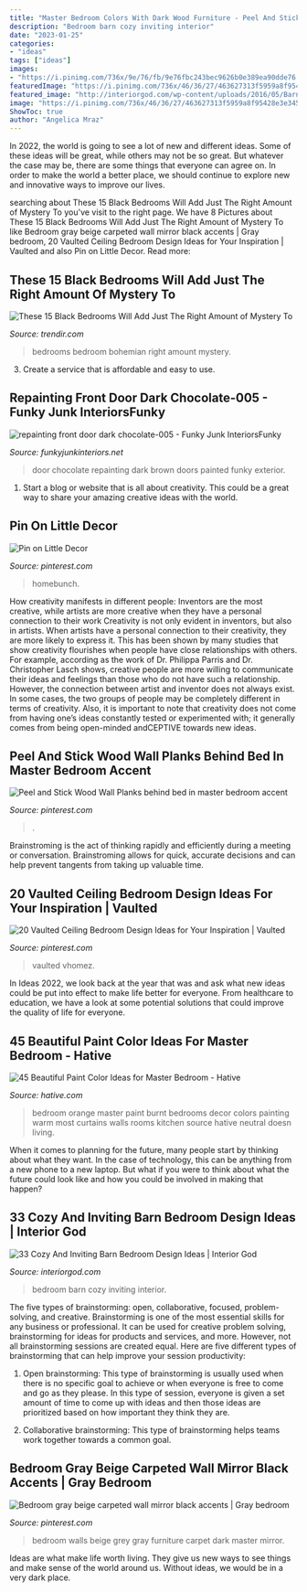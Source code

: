 ```yaml
---
title: "Master Bedroom Colors With Dark Wood Furniture - Peel And Stick Wood Wall Planks Behind Bed In Master Bedroom Accent"
description: "Bedroom barn cozy inviting interior"
date: "2023-01-25"
categories:
- "ideas"
tags: ["ideas"]
images:
- "https://i.pinimg.com/736x/9e/76/fb/9e76fbc243bec9626b0e389ea90dde76.jpg"
featuredImage: "https://i.pinimg.com/736x/46/36/27/463627313f5959a8f95428e3e3452c9b.jpg"
featured_image: "http://interiorgod.com/wp-content/uploads/2016/05/Barn-bedroom-style.jpg"
image: "https://i.pinimg.com/736x/46/36/27/463627313f5959a8f95428e3e3452c9b.jpg"
ShowToc: true
author: "Angelica Mraz"
---
```



In 2022, the world is going to see a lot of new and different ideas. Some of these ideas will be great, while others may not be so great. But whatever the case may be, there are some things that everyone can agree on. In order to make the world a better place, we should continue to explore new and innovative ways to improve our lives.

	

		
searching about These 15 Black Bedrooms Will Add Just The Right Amount of Mystery To you've visit to the right page. We have 8 Pictures about These 15 Black Bedrooms Will Add Just The Right Amount of Mystery To like Bedroom gray beige carpeted wall mirror black accents | Gray bedroom, 20 Vaulted Ceiling Bedroom Design Ideas for Your Inspiration | Vaulted and also Pin on Little Decor. Read more:
		
    
## These 15 Black Bedrooms Will Add Just The Right Amount Of Mystery To

<img loading=lazy src="https://cdn.trendir.com/wp-content/uploads/2017/11/bohemian-black-bedroom.jpg" onerror="this.onerror=null;this.src='https://tse1.mm.bing.net/th?id=OIP.UG073OzFtax4vDkT4XjxNQHaKm&amp;pid=15.1';" alt="These 15 Black Bedrooms Will Add Just The Right Amount of Mystery To">

_Source: trendir.com_

>bedrooms bedroom bohemian right amount mystery. 

	

3. Create a service that is affordable and easy to use.

    
## Repainting Front Door Dark Chocolate-005 - Funky Junk InteriorsFunky

<img loading=lazy src="https://www.funkyjunkinteriors.net/wp-content/uploads/2020/05/repainting-front-door-dark-chocolate-005.jpg" onerror="this.onerror=null;this.src='https://tse3.mm.bing.net/th?id=OIP.CEtmcYCUDNofTeV8uLvF_wHaKP&amp;pid=15.1';" alt="repainting front door dark chocolate-005 - Funky Junk InteriorsFunky">

_Source: funkyjunkinteriors.net_

>door chocolate repainting dark brown doors painted funky exterior. 

	

1. Start a blog or website that is all about creativity. This could be a great way to share your amazing creative ideas with the world.

    
## Pin On Little Decor

<img loading=lazy src="https://i.pinimg.com/736x/46/36/27/463627313f5959a8f95428e3e3452c9b.jpg" onerror="this.onerror=null;this.src='https://tse3.mm.bing.net/th?id=OIP.ByFNDKB-Etjwl499D9tQcAHaLH&amp;pid=15.1';" alt="Pin on Little Decor">

_Source: pinterest.com_

>homebunch. 

	

How creativity manifests in different people: Inventors are the most creative, while artists are more creative when they have a personal connection to their work
Creativity is not only evident in inventors, but also in artists. When artists have a personal connection to their creativity, they are more likely to express it. This has been shown by many studies that show creativity flourishes when people have close relationships with others. For example, according as the work of Dr. Philippa Parris and Dr. Christopher Lasch shows, creative people are more willing to communicate their ideas and feelings than those who do not have such a relationship. 
However, the connection between artist and inventor does not always exist. In some cases, the two groups of people may be completely different in terms of creativity. Also, it is important to note that creativity does not come from having one’s ideas constantly tested or experimented with; it generally comes from being open-minded andCEPTIVE towards new ideas.

    
## Peel And Stick Wood Wall Planks Behind Bed In Master Bedroom Accent

<img loading=lazy src="https://i.pinimg.com/736x/9e/76/fb/9e76fbc243bec9626b0e389ea90dde76.jpg" onerror="this.onerror=null;this.src='https://tse1.mm.bing.net/th?id=OIP.SRMYmpWgkSjuWSYzf-RTjwHaFx&amp;pid=15.1';" alt="Peel and Stick Wood Wall Planks behind bed in master bedroom accent">

_Source: pinterest.com_

>. 

	

Brainstroming is the act of thinking rapidly and efficiently during a meeting or conversation. Brainstroming allows for quick, accurate decisions and can help prevent tangents from taking up valuable time.

    
## 20 Vaulted Ceiling Bedroom Design Ideas For Your Inspiration | Vaulted

<img loading=lazy src="https://i.pinimg.com/736x/65/74/0b/65740ba76d4f12ec4ef9788a549141ee.jpg" onerror="this.onerror=null;this.src='https://tse3.mm.bing.net/th?id=OIP.jp7_Lj98j67F6GPWL-qxHQHaLI&amp;pid=15.1';" alt="20 Vaulted Ceiling Bedroom Design Ideas for Your Inspiration | Vaulted">

_Source: pinterest.com_

>vaulted vhomez. 

	

In Ideas 2022, we look back at the year that was and ask what new ideas could be put into effect to make life better for everyone. From healthcare to education, we have a look at some potential solutions that could improve the quality of life for everyone.

    
## 45 Beautiful Paint Color Ideas For Master Bedroom - Hative

<img loading=lazy src="https://hative.com/wp-content/uploads/2015/05/master-bedroom-painting/34-master-bedroom-painting-ideas.jpg" onerror="this.onerror=null;this.src='https://tse3.mm.bing.net/th?id=OIP.ex7NxVEZ2--lEmRIVjLnagHaJ4&amp;pid=15.1';" alt="45 Beautiful Paint Color Ideas for Master Bedroom - Hative">

_Source: hative.com_

>bedroom orange master paint burnt bedrooms decor colors painting warm most curtains walls rooms kitchen source hative neutral doesn living. 

	

When it comes to planning for the future, many people start by thinking about what they want. In the case of technology, this can be anything from a new phone to a new laptop. But what if you were to think about what the future could look like and how you could be involved in making that happen?

    
## 33 Cozy And Inviting Barn Bedroom Design Ideas | Interior God

<img loading=lazy src="http://interiorgod.com/wp-content/uploads/2016/05/Barn-bedroom-style.jpg" onerror="this.onerror=null;this.src='https://tse3.mm.bing.net/th?id=OIP.xHR27Qpp1a4G-tmy5eF0XwHaLH&amp;pid=15.1';" alt="33 Cozy And Inviting Barn Bedroom Design Ideas | Interior God">

_Source: interiorgod.com_

>bedroom barn cozy inviting interior. 

	

The five types of brainstorming: open, collaborative, focused, problem-solving, and creative.
Brainstorming is one of the most essential skills for any business or professional. It can be used for creative problem solving, brainstorming for ideas for products and services, and more. However, not all brainstorming sessions are created equal. Here are five different types of brainstorming that can help improve your session productivity: 
1. Open brainstorming: This type of brainstorming is usually used when there is no specific goal to achieve or when everyone is free to come and go as they please. In this type of session, everyone is given a set amount of time to come up with ideas and then those ideas are prioritized based on how important they think they are.

2. Collaborative brainstorming: This type of brainstorming helps teams work together towards a common goal.

    
## Bedroom Gray Beige Carpeted Wall Mirror Black Accents | Gray Bedroom

<img loading=lazy src="https://i.pinimg.com/736x/0d/3c/a9/0d3ca91565add6e5e798626a06aecf8d--grey-bedroom-walls-bedroom-carpet.jpg" onerror="this.onerror=null;this.src='https://tse4.mm.bing.net/th?id=OIP.TgaurH7QOZJMQg3C7FwnEwHaFj&amp;pid=15.1';" alt="Bedroom gray beige carpeted wall mirror black accents | Gray bedroom">

_Source: pinterest.com_

>bedroom walls beige grey gray furniture carpet dark master mirror. 

	

Ideas are what make life worth living. They give us new ways to see things and make sense of the world around us. Without ideas, we would be in a very dark place.

